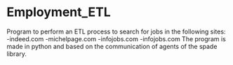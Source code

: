 # Employment_ETL
Program to perform an ETL process to search for jobs in the following sites:
  -indeed.com
  -michelpage.com
  -infojobs.com
  -infojobs.com
The program is made in python and based on the communication of agents of the spade library.
